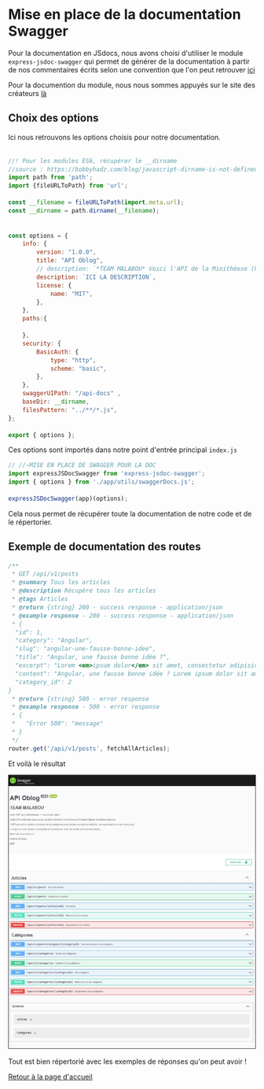 # Mise en place de la documentation Swagger

Pour la documentation en JSdocs, nous avons choisi d'utiliser le module `express-jsdoc-swagger` qui permet de générer de la documentation à partir de nos commentaires écrits selon une convention que l'on peut retrouver [ici](https://jsdoc.app/)

Pour la documention du module, nous nous sommes appuyés sur le site des créateurs [là](https://brikev.github.io/express-jsdoc-swagger-docs/#/)

## Choix des options

Ici nous retrouvons les options choisis pour notre documentation.

```js

//! Pour les modules ES6, récupérer le __dirname
//source : https://bobbyhadz.com/blog/javascript-dirname-is-not-defined-in-es-module-scope#:~:text=The%20__dirname%20or%20__,directory%20name%20of%20the%20path.
import path from 'path';
import {fileURLToPath} from 'url';

const __filename = fileURLToPath(import.meta.url);
const __dirname = path.dirname(__filename);


const options = {
    info: {
        version: "1.0.0",
        title: "API Oblog",
        // description: `*TEAM MALABOU* Voici l'API de la Minithéose (PS: vive la spé data !)`,
        description: `ICI LA DESCRIPTION`,
        license: {
            name: "MIT",
        },
    },
    paths:{
        
    },
    security: {
        BasicAuth: {
            type: "http",
            scheme: "basic",
        },
    },
    swaggerUIPath: "/api-docs" ,
    baseDir: __dirname,
    filesPattern: "../**/*.js",
};
  
export { options };
```

Ces options sont importés dans notre point d'entrée principal `index.js`

```js
// //~MISE EN PLACE DE SWAGGER POUR LA DOC
import expressJSDocSwagger from 'express-jsdoc-swagger';
import { options } from './app/utils/swaggerDocs.js';

expressJSDocSwagger(app)(options);
```
Cela nous permet de récupérer toute la documentation de notre code et de le répertorier.

## Exemple de documentation des routes

```js
/**
 * GET /api/v1/posts
 * @summary Tous les articles
 * @description Récupère tous les articles
 * @tags Articles
 * @return {string} 200 - success response - application/json
 * @example response - 200 - success response - application/json
 * {
  "id": 1,
  "category": "Angular",
  "slug": "angular-une-fausse-bonne-idee",
  "title": "Angular, une fausse bonne idée ?",
  "excerpt": "Lorem <em>ipsum dolor</em> sit amet, consectetur adipisicing elit, sed do eiusmod tempor incididunt ut labore et dolo",
  "content": "Angular, une fausse bonne idée ? Lorem ipsum dolor sit amet, consectetur adipisicing elit, sed do eiusmod tempor incidi",
  "category_id": 2
}
 * @return {string} 500 - error response 
 * @example response - 500 - error response
 * {
 *   "Error 500": "message"
 * }
 */
router.get('/api/v1/posts', fetchAllArticles);
```
Et voilà le résultat 

![swagger](./img/swagger.jpg)

Tout est bien répertorié avec les exemples de réponses qu'on peut avoir !

[Retour à la page d'accueil](../README.md)